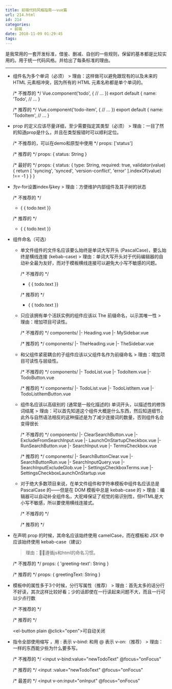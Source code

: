 ```yaml
---
title: 前端代码风格指南——vue篇
url: 214.html
id: 214
categories:
  - 前端
date: 2018-11-09 01:29:45
tags:
---
```


是我常用的一套开发标准，借鉴、删减、自创的一些规则，保留的基本都是比较实用的。用于统一代码风格。并给出了每条标准的理由。

* * *

*   组件名为多个单词（必须） \> 理由：这样做可以避免跟现有的以及未来的 HTML 元素相冲突，因为所有的 HTML 元素名称都是单个单词的。

    /* 不推荐的 */
    Vue.component('todo', {
      // ...
    })
    export default {
      name: 'Todo',
      // ...
    }
    
    /* 推荐的 */
    Vue.component('todo-item', {
      // ...
    })
    export default {
      name: 'TodoItem',
      // ...
    }
    

*   prop 的定义应该尽量详细，至少需要指定其类型（必须） > 理由：一目了然的知道prop是什么，并且在类型报错时可以顺利定位。

    /* 不推荐的，可以在demo和原型中使用 */
    props: ['status']
    
    /* 推荐的 */
    props: {
      status: String
    }
    
    /* 最好的 */
    props: {
      status: {
        type: String,
        required: true,
        validator(value) {
          return [
            'syncing',
            'synced',
            'version-conflict',
            'error'
          ].indexOf(value) !== -1
        }
      }
    }
    

*   为v-for设置index与key > 理由：方便维护内部组件及其子树的状态

    /* 不推荐的 */
    <ul>
      <li v-for="todo in todos">
        { { todo.text }}
      </li>
    </ul>
    
    /* 推荐的 */
    <ul>
      <li
        v-for="todo in todos"
        :key="todo.id"
      >
        { { todo.text }}
      </li>
    </ul>
    

*   组件命名（可选）
    
    *   单文件组件的文件名应该要么始终是单词大写开头 (PascalCase)，要么始终是横线连接 (kebab-case) > 理由：单词大写开头对于代码编辑器的自动补全最为友好，而对于模板横线连接可以避免大小写不敏感的问题。
    
        /* 不推荐的 */
        <ul>
        <li v-for="todo in todos">
          { { todo.text }}
        </li>
        </ul>
        
        /* 推荐的 */
        <ul>
        <li
          v-for="todo in todos"
          :key="todo.id"
        >
          { { todo.text }}
        </li>
        </ul>
        
    
    *   只应该拥有单个活跃实例的组件应该以 The 前缀命名，以示其唯一性 > 理由：增加项目可读性。
    
        /* 不推荐的 */
        components/
        |- Heading.vue
        |- MySidebar.vue
        
        /* 推荐的 */
        components/
        |- TheHeading.vue
        |- TheSidebar.vue
        
    
    *   和父组件紧密耦合的子组件应该以父组件名作为前缀命名 \> 理由：增加项目可读性与层级性。
    
        /* 不推荐的 */
        components/
        |- TodoList.vue
        |- TodoItem.vue
        |- TodoButton.vue
        
        /* 推荐的 */
        components/
        |- TodoList.vue
        |- TodoListItem.vue
        |- TodoListItemButton.vue
        
    
    *   组件名应该以高级别的 (通常是一般化描述的) 单词开头，以描述性的修饰词结尾 \> 理由：可以首先知道这个组件大概是什么东西，然后知道细节，此外与自然语法相反的这种描述是为了减少连接词的数量，否则组件名会变得很长
    
        /* 不推荐的 */
        components/
        |- ClearSearchButton.vue
        |- ExcludeFromSearchInput.vue
        |- LaunchOnStartupCheckbox.vue
        |- RunSearchButton.vue
        |- SearchInput.vue
        |- TermsCheckbox.vue
        
        /* 推荐的 */
        components/
        |- SearchButtonClear.vue
        |- SearchButtonRun.vue
        |- SearchInputQuery.vue
        |- SearchInputExcludeGlob.vue
        |- SettingsCheckboxTerms.vue
        |- SettingsCheckboxLaunchOnStartup.vue
        
    
    *   对于绝大多数项目来说，在单文件组件和字符串模板中组件名应该总是 PascalCase 的——但是在 DOM 模板中总是 kebab-case 的 > 理由：编辑器可以自动补全组件名，大驼峰保证了视觉的易识别性，但HTML是大小写不敏感，所以要使用横线连接式。
    
        /* 不推荐的 */
        <!-- 在单文件组件和字符串模板中 -->
        <mycomponent/>
        <!-- 在单文件组件和字符串模板中 -->
        <myComponent/>
        <!-- 在 DOM 模板中 -->
        <MyComponent></MyComponent>
        
        /* 推荐的 */
        <!-- 在单文件组件和字符串模板中 -->
        <MyComponent/>
        <!-- 在 DOM 模板中 -->
        <my-component></my-component>
        
    
*   在声明 prop 的时候，其命名应该始终使用 camelCase，而在模板和 JSX 中应该始终使用 kebab-case（建议）
    
    > 理由：遵循js和html的命名习惯。
    

    /* 不推荐的 */
    props: {
      'greeting-text': String
    }
    <WelcomeMessage greetingText="hi"/>
    
    /* 推荐的 */
    props: {
      greetingText: String
    }
    <WelcomeMessage greeting-text="hi"/>
    

*   模板中的属性多于3个时候，分行写属性（推荐） > 理由：首先太多的话分行不好读，其次这样比较好看；少的话即使在一行读起来问题不大，而且一行可以少点行数

    /* 不推荐的 */
    <el-option v-for="item in options" :key="item.value" :label="item.label" :value="item.value">
    </el-option>
    
    /* 推荐的 */
    <el-option
      v-for="item in options"
      :key="item.value"
      :label="item.label"
      :value="item.value">
    </el-option>
    
      <el-button plain @click="open">可自动关闭</el-button>
    

*   指令全部使用缩写 ，用 : 表示 v-bind: 和用 @ 表示 v-on:（推荐） > 理由：一样的东西能少些为什么要多写。

    /* 不推荐的 */
      <input
        v-bind:value="newTodoText"
        @focus="onFocus"
      >
    
    /* 推荐的 */
      <input
        :value="newTodoText"
        @focus="onFocus"
      >
    
    /* 最差的 */
      <input
        v-on:input="onInput"
        @focus="onFocus"
      >